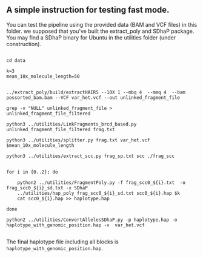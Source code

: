 

## A simple instruction for testing fast mode.


You can test the pipeline using the provided data (BAM and VCF files) in this folder.  we supposed that you've built the extract_poly and SDhaP package. You may find a SDhaP binary for Ubuntu in the utilities folder (under construction).  



```

cd data

k=3
mean_10x_molecule_length=50   


../extract_poly/build/extractHAIRS --10X 1 --mbq 4  --mmq 4  --bam possorted_bam.bam --VCF var_het.vcf --out unlinked_fragment_file

grep -v "NULL" unlinked_fragment_file > unlinked_fragment_file_filtered 

python3 ../utilities/LinkFragments_brcd_based.py unlinked_fragment_file_filtered frag.txt

python3 ../utilities/splitter.py frag.txt var_het.vcf $mean_10x_molecule_length

python3 ../utilities/extract_scc.py frag_sp.txt scc ./frag_scc


for i in {0..2}; do

	python2 ../utilities/FragmentPoly.py -f frag_scc0_${i}.txt  -o frag_scc0_${i}_sd.txt -x SDhaP  
	../utilities/hap_poly frag_scc0_${i}_sd.txt scc0_${i}.hap $k
	cat scc0_${i}.hap >> haplotype.hap
	
done

python2 ../utilities/ConvertAllelesSDhaP.py -p haplotype.hap -o haplotype_with_genomic_position.hap -v  var_het.vcf  


```

The final haplotype file including all blocks is ` haplotype_with_genomic_position.hap`.


